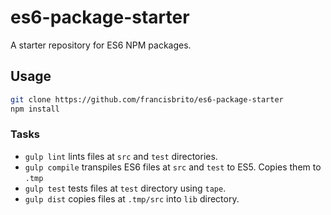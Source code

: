 # es6-package-starter
A starter repository for ES6 NPM packages.

## Usage
```sh
git clone https://github.com/francisbrito/es6-package-starter
npm install
```

### Tasks
* `gulp lint` lints files at `src` and `test` directories.
* `gulp compile` transpiles ES6 files at `src` and `test` to ES5. Copies them to `.tmp`
* `gulp test` tests files at `test` directory using `tape`.
* `gulp dist` copies files at `.tmp/src` into `lib` directory.
